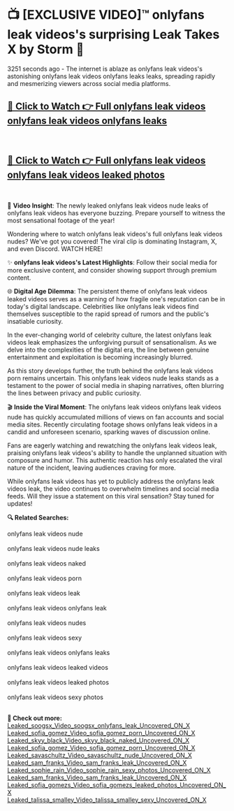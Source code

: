 # 📺 [EXCLUSIVE VIDEO]™ onlyfans leak videos's surprising Leak Takes X by Storm 🚀

3251 seconds ago - The internet is ablaze as onlyfans leak videos's astonishing onlyfans leak videos onlyfans leaks leaks, spreading rapidly and mesmerizing viewers across social media platforms.

<h2><a href="https://github-6l9.pages.dev/link1">🔗 Click to Watch 👉 Full onlyfans leak videos onlyfans leak videos onlyfans leaks</a></h2><br>
<h2><a href="https://github-6l9.pages.dev/link2">🔗 Click to Watch 👉 Full onlyfans leak videos onlyfans leak videos leaked photos</a></h2><br>

🎥 **Video Insight**: The newly leaked onlyfans leak videos nude leaks of onlyfans leak videos has everyone buzzing. Prepare yourself to witness the most sensational footage of the year!

Wondering where to watch onlyfans leak videos's full onlyfans leak videos nudes? We've got you covered! The viral clip is dominating Instagram, X, and even Discord. WATCH HERE!

✨ **onlyfans leak videos's Latest Highlights**: Follow their social media for more exclusive content, and consider showing support through premium content.

🌐 **Digital Age Dilemma**: The persistent theme of onlyfans leak videos leaked videos serves as a warning of how fragile one's reputation can be in today's digital landscape. Celebrities like onlyfans leak videos find themselves susceptible to the rapid spread of rumors and the public's insatiable curiosity.

In the ever-changing world of celebrity culture, the latest onlyfans leak videos leak emphasizes the unforgiving pursuit of sensationalism. As we delve into the complexities of the digital era, the line between genuine entertainment and exploitation is becoming increasingly blurred.

As this story develops further, the truth behind the onlyfans leak videos porn remains uncertain. This onlyfans leak videos nude leaks stands as a testament to the power of social media in shaping narratives, often blurring the lines between privacy and public curiosity.

🎬 **Inside the Viral Moment**: The onlyfans leak videos onlyfans leak videos nude has quickly accumulated millions of views on fan accounts and social media sites. Recently circulating footage shows onlyfans leak videos in a candid and unforeseen scenario, sparking waves of discussion online.

Fans are eagerly watching and rewatching the onlyfans leak videos leak, praising onlyfans leak videos's ability to handle the unplanned situation with composure and humor. This authentic reaction has only escalated the viral nature of the incident, leaving audiences craving for more.

While onlyfans leak videos has yet to publicly address the onlyfans leak videos leak, the video continues to overwhelm timelines and social media feeds. Will they issue a statement on this viral sensation? Stay tuned for updates!

<strong>🔍 Related Searches:</strong>

onlyfans leak videos nude
<br><br>
onlyfans leak videos nude leaks
<br><br>
onlyfans leak videos naked
<br><br>
onlyfans leak videos porn
<br><br>
onlyfans leak videos leak
<br><br>
onlyfans leak videos onlyfans leak
<br><br>
onlyfans leak videos nudes
<br><br>
onlyfans leak videos sexy
<br><br>
onlyfans leak videos onlyfans leaks
<br><br>
onlyfans leak videos leaked videos
<br><br>
onlyfans leak videos leaked photos
<br><br>
onlyfans leak videos sexy photos
<br><br>



<strong>🔗 Check out more:</strong><br>
<a href="./Leaked_soogsx_Video_soogsx_onlyfans_leak_Uncovered_ON_X.md">Leaked_soogsx_Video_soogsx_onlyfans_leak_Uncovered_ON_X</a><br>
<a href="./Leaked_sofia_gomez_Video_sofia_gomez_porn_Uncovered_ON_X.md">Leaked_sofia_gomez_Video_sofia_gomez_porn_Uncovered_ON_X</a><br>
<a href="./Leaked_skyy_black_Video_skyy_black_naked_Uncovered_ON_X.md">Leaked_skyy_black_Video_skyy_black_naked_Uncovered_ON_X</a><br>
<a href="./Leaked_sofia_gomez_Video_sofia_gomez_porn_Uncovered_ON_X.md">Leaked_sofia_gomez_Video_sofia_gomez_porn_Uncovered_ON_X</a><br>
<a href="./Leaked_savaschultz_Video_savaschultz_nude_Uncovered_ON_X.md">Leaked_savaschultz_Video_savaschultz_nude_Uncovered_ON_X</a><br>
<a href="./Leaked_sam_franks_Video_sam_franks_leak_Uncovered_ON_X.md">Leaked_sam_franks_Video_sam_franks_leak_Uncovered_ON_X</a><br>
<a href="./Leaked_sophie_rain_Video_sophie_rain_sexy_photos_Uncovered_ON_X.md">Leaked_sophie_rain_Video_sophie_rain_sexy_photos_Uncovered_ON_X</a><br>
<a href="./Leaked_sam_franks_Video_sam_franks_leak_Uncovered_ON_X.md">Leaked_sam_franks_Video_sam_franks_leak_Uncovered_ON_X</a><br>
<a href="./Leaked_sofia_gomezs_Video_sofia_gomezs_leaked_photos_Uncovered_ON_X.md">Leaked_sofia_gomezs_Video_sofia_gomezs_leaked_photos_Uncovered_ON_X</a><br>
<a href="./Leaked_talissa_smalley_Video_talissa_smalley_sexy_Uncovered_ON_X.md">Leaked_talissa_smalley_Video_talissa_smalley_sexy_Uncovered_ON_X</a><br>
